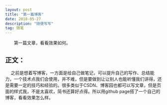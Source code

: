 ```yaml
---
layout: post
title: "第一篇博客"
date: 2018-05-27 
description: "随便写写"
tag: 随笔 
---   
```


　　第一篇文章，看看效果如何。 
 

## 正文：

　 之前是想着写博客，一方面是给自己做笔记，可以提升自己的写作、总结能力，一个技术点我们会使用，并不难，但是要做到让让别人也能听懂我们讲得，还是需要一定的技巧和经验的。很多类似于CSDN、博客园也都可以写文章，但是页面的样式我，不是太喜欢，简书还算好点得。所以用github page搭了一个自己的博客，看看效果怎么样。
